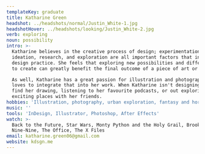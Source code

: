 ```yaml
---
templateKey: graduate
title: Katharine Green
headshot: ../headshots/normal/Justin_White-1.jpg
headshotHover: ../headshots/looking/Justin_White-2.jpg
verb: exploring
noun: possibility
intro: >-
  Katharine believes in the creative process of design; experimentation,
  ideation, research, and exploration are all important factors that inform her
  design practice. She feels that exploring new possibilities and different ways
  to create can greatly benefit the final outcome of a piece of art or design. 

  As well, Katharine has a great passion for illustration and photography and
  loves to integrate that into her work. When Katharine isn't designing you can
  find her drawing, listening to her favourite podcasts, or out exploring
  exciting places with her friends.   
hobbies: 'Illustration, photography, urban exploration, fantasy and horror'
music: ''
tools: 'InDesign, Illustrator, Photoshop, After Effects'
watch: >-
  Back to the Future, Star Wars, Monty Python and the Holy Grail, Brooklynn
  Nine-Nine, The Office, The X Files
email: katharine.green06@gmail.com
website: kdsgn.me
---
```


